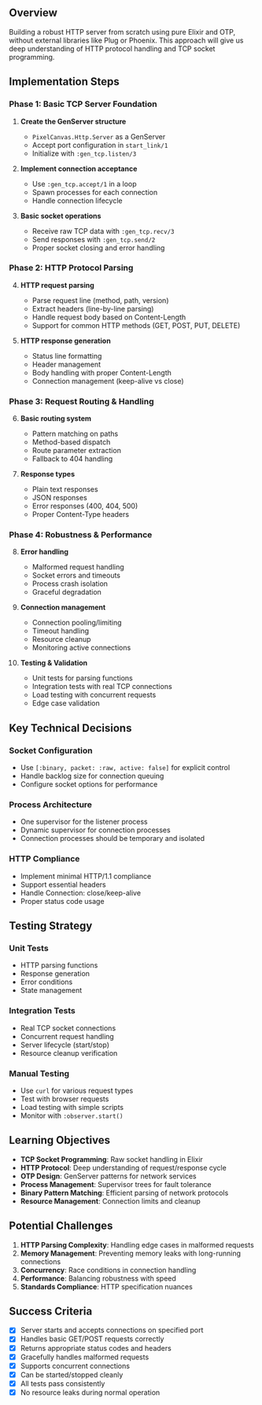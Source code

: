 ## Overview

Building a robust HTTP server from scratch using pure Elixir and OTP, without external libraries like Plug or Phoenix. This approach will give us deep understanding of HTTP protocol handling and TCP socket programming.

## Implementation Steps

### Phase 1: Basic TCP Server Foundation

1. **Create the GenServer structure**
   - `PixelCanvas.Http.Server` as a GenServer
   - Accept port configuration in `start_link/1`
   - Initialize with `:gen_tcp.listen/3`

2. **Implement connection acceptance**
   - Use `:gen_tcp.accept/1` in a loop
   - Spawn processes for each connection
   - Handle connection lifecycle

3. **Basic socket operations**
   - Receive raw TCP data with `:gen_tcp.recv/3`
   - Send responses with `:gen_tcp.send/2`
   - Proper socket closing and error handling

### Phase 2: HTTP Protocol Parsing

4. **HTTP request parsing**
   - Parse request line (method, path, version)
   - Extract headers (line-by-line parsing)
   - Handle request body based on Content-Length
   - Support for common HTTP methods (GET, POST, PUT, DELETE)

5. **HTTP response generation**
   - Status line formatting
   - Header management
   - Body handling with proper Content-Length
   - Connection management (keep-alive vs close)

### Phase 3: Request Routing & Handling

6. **Basic routing system**
   - Pattern matching on paths
   - Method-based dispatch
   - Route parameter extraction
   - Fallback to 404 handling

7. **Response types**
   - Plain text responses
   - JSON responses
   - Error responses (400, 404, 500)
   - Proper Content-Type headers

### Phase 4: Robustness & Performance

8. **Error handling**
   - Malformed request handling
   - Socket errors and timeouts
   - Process crash isolation
   - Graceful degradation

9. **Connection management**
   - Connection pooling/limiting
   - Timeout handling
   - Resource cleanup
   - Monitoring active connections

10. **Testing & Validation**
    - Unit tests for parsing functions
    - Integration tests with real TCP connections
    - Load testing with concurrent requests
    - Edge case validation

## Key Technical Decisions

### Socket Configuration

- Use `[:binary, packet: :raw, active: false]` for explicit control
- Handle backlog size for connection queuing
- Configure socket options for performance

### Process Architecture

- One supervisor for the listener process
- Dynamic supervisor for connection processes
- Connection processes should be temporary and isolated

### HTTP Compliance

- Implement minimal HTTP/1.1 compliance
- Support essential headers
- Handle Connection: close/keep-alive
- Proper status code usage

## Testing Strategy

### Unit Tests

- HTTP parsing functions
- Response generation
- Error conditions
- State management

### Integration Tests

- Real TCP socket connections
- Concurrent request handling
- Server lifecycle (start/stop)
- Resource cleanup verification

### Manual Testing

- Use `curl` for various request types
- Test with browser requests
- Load testing with simple scripts
- Monitor with `:observer.start()`

## Learning Objectives

- **TCP Socket Programming**: Raw socket handling in Elixir
- **HTTP Protocol**: Deep understanding of request/response cycle
- **OTP Design**: GenServer patterns for network services
- **Process Management**: Supervisor trees for fault tolerance
- **Binary Pattern Matching**: Efficient parsing of network protocols
- **Resource Management**: Connection limits and cleanup

## Potential Challenges

1. **HTTP Parsing Complexity**: Handling edge cases in malformed requests
2. **Memory Management**: Preventing memory leaks with long-running connections
3. **Concurrency**: Race conditions in connection handling
4. **Performance**: Balancing robustness with speed
5. **Standards Compliance**: HTTP specification nuances

## Success Criteria

- [x] Server starts and accepts connections on specified port
- [x] Handles basic GET/POST requests correctly
- [x] Returns appropriate status codes and headers
- [x] Gracefully handles malformed requests
- [x] Supports concurrent connections
- [x] Can be started/stopped cleanly
- [x] All tests pass consistently
- [x] No resource leaks during normal operation

